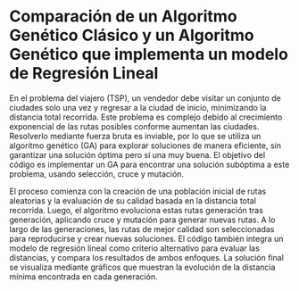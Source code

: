 # Comparación de un Algoritmo Genético Clásico y un Algoritmo Genético que implementa un modelo de Regresión Lineal

En el problema del viajero (TSP), un vendedor debe visitar un conjunto de ciudades solo una vez y regresar a la ciudad de inicio, minimizando la distancia total recorrida. Este problema es complejo debido al crecimiento exponencial de las rutas posibles conforme aumentan las ciudades. Resolverlo mediante fuerza bruta es inviable, por lo que se utiliza un algoritmo genético (GA) para explorar soluciones de manera eficiente, sin garantizar una solución óptima pero sí una muy buena. El objetivo del código es implementar un GA para encontrar una solución subóptima a este problema, usando selección, cruce y mutación.

El proceso comienza con la creación de una población inicial de rutas aleatorias y la evaluación de su calidad basada en la distancia total recorrida. Luego, el algoritmo evoluciona estas rutas generación tras generación, aplicando cruce y mutación para generar nuevas rutas. A lo largo de las generaciones, las rutas de mejor calidad son seleccionadas para reproducirse y crear nuevas soluciones. El código también integra un modelo de regresión lineal como criterio alternativo para evaluar las distancias, y compara los resultados de ambos enfoques. La solución final se visualiza mediante gráficos que muestran la evolución de la distancia mínima encontrada en cada generación.
